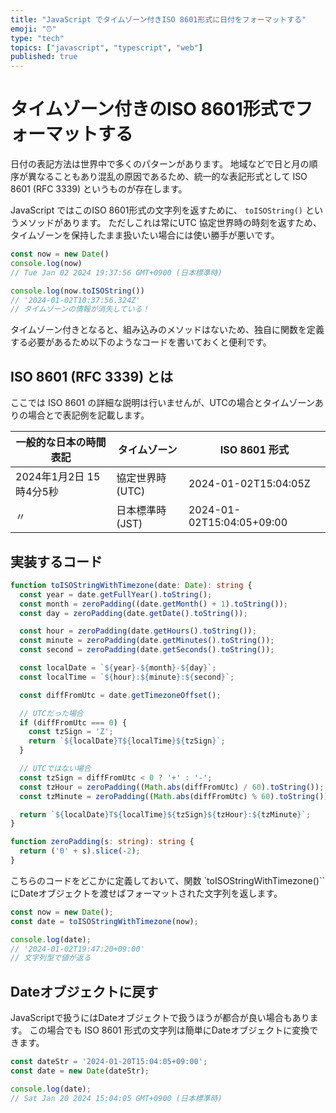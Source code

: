 ```yaml
---
title: "JavaScript でタイムゾーン付きISO 8601形式に日付をフォーマットする"
emoji: "⏰"
type: "tech"
topics: ["javascript", "typescript", "web"]
published: true
---
```


# タイムゾーン付きのISO 8601形式でフォーマットする

日付の表記方法は世界中で多くのパターンがあります。
地域などで日と月の順序が異なることもあり混乱の原因であるため、統一的な表記形式として ISO 8601 (RFC 3339) というものが存在します。

JavaScript ではこのISO 8601形式の文字列を返すために、 `toISOString()` というメソッドがあります。
ただしこれは常にUTC 協定世界時の時刻を返すため、タイムゾーンを保持したまま扱いたい場合には使い勝手が悪いです。

```js
const now = new Date()
console.log(now)
// Tue Jan 02 2024 19:37:56 GMT+0900 (日本標準時)

console.log(now.toISOString())
// '2024-01-02T10:37:56.324Z'
// タイムゾーンの情報が消失している！
```

タイムゾーン付きとなると、組み込みのメソッドはないため、独自に関数を定義する必要があるため以下のようなコードを書いておくと便利です。

## ISO 8601 (RFC 3339) とは

ここでは ISO 8601 の詳細な説明は行いませんが、UTCの場合とタイムゾーンありの場合とで表記例を記載します。

一般的な日本の時間表記 | タイムゾーン | ISO 8601 形式
--- | --- | ---
2024年1月2日 15時4分5秒 | 協定世界時 (UTC) | 2024-01-02T15:04:05Z
〃 | 日本標準時 (JST) | 2024-01-02T15:04:05+09:00

## 実装するコード

```ts
function toISOStringWithTimezone(date: Date): string {
  const year = date.getFullYear().toString();
  const month = zeroPadding((date.getMonth() + 1).toString());
  const day = zeroPadding(date.getDate().toString());

  const hour = zeroPadding(date.getHours().toString());
  const minute = zeroPadding(date.getMinutes().toString());
  const second = zeroPadding(date.getSeconds().toString());

  const localDate = `${year}-${month}-${day}`;
  const localTime = `${hour}:${minute}:${second}`;

  const diffFromUtc = date.getTimezoneOffset();

  // UTCだった場合
  if (diffFromUtc === 0) {
    const tzSign = 'Z';
    return `${localDate}T${localTime}${tzSign}`;
  }

  // UTCではない場合
  const tzSign = diffFromUtc < 0 ? '+' : '-';
  const tzHour = zeroPadding((Math.abs(diffFromUtc) / 60).toString());
  const tzMinute = zeroPadding((Math.abs(diffFromUtc) % 60).toString());

  return `${localDate}T${localTime}${tzSign}${tzHour}:${tzMinute}`;
}

function zeroPadding(s: string): string {
  return ('0' + s).slice(-2);
}
```

こちらのコードをどこかに定義しておいて、関数 `toISOStringWithTimezone()`` にDateオブジェクトを渡せばフォーマットされた文字列を返します。

```ts
const now = new Date();
const date = toISOStringWithTimezone(now);

console.log(date);
// '2024-01-02T19:47:20+09:00'
// 文字列型で値が返る
```

## Dateオブジェクトに戻す

JavaScriptで扱うにはDateオブジェクトで扱うほうが都合が良い場合もあります。
この場合でも ISO 8601 形式の文字列は簡単にDateオブジェクトに変換できます。

```ts
const dateStr = '2024-01-20T15:04:05+09:00';
const date = new Date(dateStr);

console.log(date);
// Sat Jan 20 2024 15:04:05 GMT+0900 (日本標準時)
```
